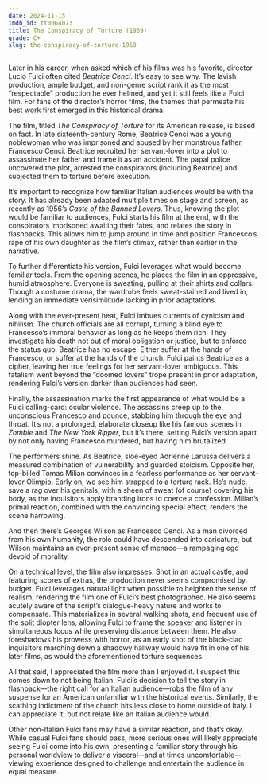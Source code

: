 ```yaml
---
date: 2024-11-15
imdb_id: tt0064073
title: The Conspiracy of Torture (1969)
grade: C+
slug: the-conspiracy-of-torture-1969
---
```


Later in his career, when asked which of his films was his favorite, director Lucio Fulci often cited _Beatrice Cenci_. It’s easy to see why. The lavish production, ample budget, and non-genre script rank it as the most “respectable” production he ever helmed, and yet it still feels like a Fulci film. For fans of the director’s horror films, the themes that permeate his best work first emerged in this historical drama.

The film, titled _The Conspiracy of Torture_ for its American release, is based on fact. In late sixteenth-century Rome, Beatrice Cenci was a young noblewoman who was imprisoned and abused by her monstrous father, Francesco Cenci. Beatrice recruited her servant-lover into a plot to assassinate her father and frame it as an accident. The papal police uncovered the plot, arrested the conspirators (including Beatrice) and subjected them to torture before execution.

It’s important to recognize how familiar Italian audiences would be with the story. It has already been adapted multiple times on stage and screen, as recently as 1956’s <span data-imdb-id="tt0048993">_Caste of the Banned Lovers_</span>. Thus, knowing the plot would be familiar to audiences, Fulci starts his film at the end, with the conspirators imprisoned awaiting their fates, and relates the story in flashbacks. This allows him to jump around in time and position Francesco’s rape of his own daughter as the film’s climax, rather than earlier in the narrative.

To further differentiate his version, Fulci leverages what would become familiar tools. From the opening scenes, he places the film in an oppressive, humid atmosphere. Everyone is sweating, pulling at their shirts and collars. Though a costume drama, the wardrobe feels sweat-stained and lived in, lending an immediate verisimilitude lacking in prior adaptations.

Along with the ever-present heat, Fulci imbues currents of cynicism and nihilism. The church officials are all corrupt, turning a blind eye to Francesco’s immoral behavior as long as he keeps them rich. They investigate his death not out of moral obligation or justice, but to enforce the status quo. Beatrice has no escape. Either suffer at the hands of Francesco, or suffer at the hands of the church. Fulci paints Beatrice as a cipher, leaving her true feelings for her servant-lover ambiguous. This fatalism went beyond the “doomed lovers” trope present in prior adaptation, rendering Fulci’s version darker than audiences had seen.

Finally, the assassination marks the first appearance of what would be a Fulci calling-card: ocular violence. The assassins creep up to the unconscious Francesco and pounce, stabbing him through the eye and throat. It’s not a prolonged, elaborate closeup like his famous scenes in <span data-imdb-id="tt0080057">_Zombie_</span> and <span data-imdb-id="tt0084719">_The New York Ripper_</span>, but it’s there, setting Fulci’s version apart by not only having Francesco murdered, but having him brutalized.

The performers shine. As Beatrice, sloe-eyed Adrienne Larussa delivers a measured combination of vulnerability and guarded stoicism. Opposite her, top-billed Tomas Milian convinces in a fearless performance as her servant-lover Olimpio. Early on, we see him strapped to a torture rack. He’s nude, save a rag over his genitals, with a sheen of sweat (of course) covering his body, as the inquisitors apply branding irons to coerce a confession. Milian’s primal reaction, combined with the convincing special effect, renders the scene harrowing.

And then there’s Georges Wilson as Francesco Cenci. As a man divorced from his own humanity, the role could have descended into caricature, but Wilson maintains an ever-present sense of menace—a rampaging ego devoid of morality.

On a technical level, the film also impresses. Shot in an actual castle, and featuring scores of extras, the production never seems compromised by budget. Fulci leverages natural light when possible to heighten the sense of realism, rendering the film one of Fulci’s best photographed. He also seems acutely aware of the script’s dialogue-heavy nature and works to compensate. This materializes in several walking shots, and frequent use of the split diopter lens, allowing Fulci to frame the speaker and listener in simultaneous focus while preserving distance between them. He also foreshadows his prowess with horror, as an early shot of the black-clad inquisitors marching down a shadowy hallway would have fit in one of his later films, as would the aforementioned torture sequences.

All that said, I appreciated the film more than I enjoyed it. I suspect this comes down to not being Italian. Fulci’s decision to tell the story in flashback—the right call for an Italian audience—robs the film of any suspense for an American unfamiliar with the historical events. Similarly, the scathing indictment of the church hits less close to home outside of Italy. I can appreciate it, but not relate like an Italian audience would.

Other non-Italian Fulci fans may have a similar reaction, and that’s okay. While casual Fulci fans should pass, more serious ones will likely appreciate seeing Fulci come into his own, presenting a familiar story through his personal worldview to deliver a visceral--and at times uncomfortable--viewing experience designed to challenge and entertain the audience in equal measure.
